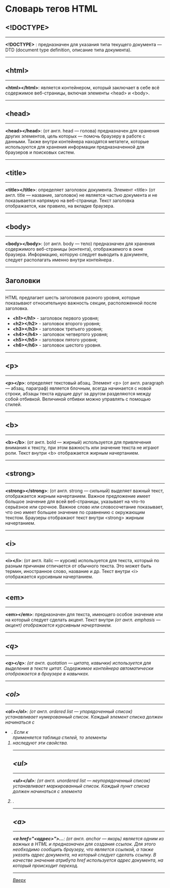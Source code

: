 <a id="Вверх"></a>
# Словарь тегов HTML
## <!DOCTYPE>
**************
__\<!DOCTYPE>__
:  предназначен для указания типа текущего документа — DTD (document type definition, описание типа документа). 
**************
## \<html>
**************
__\<html>\</html>__: является контейнером, который заключает в себе всё содержимое веб-страницы, включая элементы \<head> и \<body>.
**************
## \<head>
**************
__\<head>\</head>__: (от англ. head — голова) предназначен для хранения других элементов, цель которых — помочь браузеру в работе с данными. Также внутри контейнера <head> находятся метатеги, которые используются для хранения информации предназначенной для браузеров и поисковых систем.
**************
## \<title>
**************
__\<title>\</title>__: определяет заголовок документа. Элемент \<title> (от англ. title — название, заголовок) не является частью документа и не показывается напрямую на веб-странице. Текст заголовка отображается, как правило, на вкладке браузера.
**************
## \<body>
**************
__\<body>\</body>__: (от англ. body — тело) предназначен для хранения содержимого веб-страницы (контента), отображаемого в окне браузера. Информацию, которую следует выводить в документе, следует располагать именно внутри контейнера <body>. 
**************
## Заголовки
**************
HTML предлагает шесть заголовков разного уровня, которые показывают относительную важность секции, расположенной после заголовка. 
* __\<h1>\</h1>__ - заголовок первого уровня;
* __\<h2>\</h2>__ - заголовок второго уровня;
* __\<h3>\</h3>__ - заголовок третьего уровня;
* __\<h4>\</h4>__ - заголовок четвертого уровня;
* __\<h5>\</h5>__ - заголовок пятого уровня;
* __\<h6>\</h6>__ - заголовок шестого уровня.
**************
## \<p>
**************
__\<p>\</p>__: определяет текстовый абзац. Элемент \<p> (от англ. paragraph — абзац, параграф) является блочным, всегда начинается с новой строки, абзацы текста идущие друг за другом разделяются между собой отбивкой. Величиной отбивки можно управлять с помощью стилей. 
**************
## \<b>
**************
__\<b>\</b>__: (от англ. bold — жирный) используется для привлечения внимания к тексту, при этом важность или значение текста не играют роли. Текст внутри \<b> отображается жирным начертанием.
**************
## \<strong>
**************
__\<strong>\</strong>__: (от англ. strong — сильный) выделяет важный текст, отображается жирным начертанием. Важное предложение имеет большое значение для всей веб-страницы, указывает на что-то серьёзное или срочное. Важное слово или словосочетание показывает, что оно имеет большее значение по сравнению с окружающим текстом. Браузеры отображают текст внутри \<strong> жирным начертанием.
**************
## \<i>
*************
__\<i>\</i>__: (от англ. italic — курсив) используется для текста, который по разным причинам отличается от обычного текста. Это может быть термин, иностранное слово, название и др. Текст внутри \<i> отображается курсивным начертанием.
*************
## \<em>
*************
__\<em>\</em>__: предназначен для текста, имеющего особое значение или на который следует сделать акцент. Текст внутри <em> (от англ. emphasis — акцент) отображается курсивным начертанием.
*************
## \<q>
*************
__\<q>\</q>__: (от англ. quotation — цитата, кавычки) используется для выделения в тексте цитат. Содержимое контейнера автоматически отображается в браузере в кавычках.
*************
## \<ol>
************
__\<ol>\</ol>__: (от англ. ordered list — упорядоченный список) устанавливает нумерованный список. Каждый элемент списка должен начинаться с <li>. Если к <ol> применяется таблица стилей, то элементы <li> наследуют эти свойства.
************
## \<ul>
************
__\<ul>\</ul>__: (от англ. unordered list — неупорядоченный список) устанавливает маркированный список. Каждый пункт списка должен начинаться с элемента <li>.
************
## \<a>
************
__\<a href="<адрес>">...</a>__: (от англ. anchor — якорь) является одним из важных в HTML и предназначен для создания ссылок. Для этого необходимо сообщить браузеру, что является ссылкой, а также указать адрес документа, на который следует сделать ссылку. В качестве значения атрибута href используется адрес документа, на который происходит переход.
************
[Вверх](#Вверх)